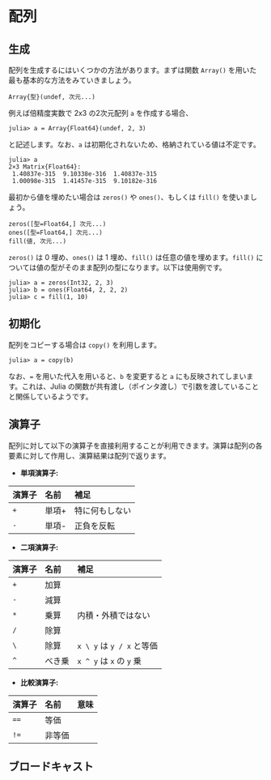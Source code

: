 # 配列

## 生成
配列を生成するにはいくつかの方法があります。まずは関数 `Array()` を用いた最も基本的な方法をみていきましょう。
```
Array{型}(undef, 次元...)
```
例えば倍精度実数で 2x3 の2次元配列 `a` を作成する場合、
```
julia> a = Array{Float64}(undef, 2, 3)
```
と記述します。なお、`a` は初期化されないため、格納されている値は不定です。
```
julia> a
2×3 Matrix{Float64}:
 1.40837e-315  9.10338e-316  1.40837e-315
 1.00098e-315  1.41457e-315  9.10182e-316
```
最初から値を埋めたい場合は `zeros()` や `ones()`、もしくは `fill()` を使いましょう。
```
zeros([型=Float64,] 次元...)
ones([型=Float64,] 次元...)
fill(値, 次元...)
```
`zeros()` は 0 埋め、`ones()` は 1 埋め、`fill()` は任意の値を埋めます。`fill()` については値の型がそのまま配列の型になります。以下は使用例です。
```
julia> a = zeros(Int32, 2, 3)
julia> b = ones(Float64, 2, 2, 2)
julia> c = fill(1, 10)
```


## 初期化


配列をコピーする場合は `copy()` を利用します。
```
julia> a = copy(b)
```
なお、`=` を用いた代入を用いると、`b` を変更すると `a` にも反映されてしまいます。これは、Julia の関数が共有渡し（ポインタ渡し）で引数を渡していることと関係しているようです。


## 演算子
配列に対して以下の演算子を直接利用することが利用できます。演算は配列の各要素に対して作用し、演算結果は配列で返ります。

  * **単項演算子:**

| 演算子 | 名前    | 補足                         |
|:----- |:------ |:-----------------------------|
| `+`   | 単項+   | 特に何もしない                 |
| `-`   | 単項-   | 正負を反転                    |

  * **二項演算子:**

| 演算子 | 名前   | 補足                         |
|:----- |:------ |:----------------------------|
| `+`   | 加算   |                             |
| `-`   | 減算   |                             |
| `*`   | 乗算   | 内積・外積ではない             |
| `/`   | 除算   |                             |
| `\`   | 除算   | `x \ y` は `y / x` と等価    |
| `^`   | べき乗 |  `x ^ y` は `x` の `y` 乗    |

  * **比較演算子:**

| 演算子 | 名前   | 意味                        |
|:----- |:------ |:---------------------------|
| `==`  | 等価   |                            |
| `!=`  | 非等価 |                            |

<!--
| `≈`        |                 ||
| `≉`| |
-->




## ブロードキャスト
<!--
配列の各要素に対して
-->

